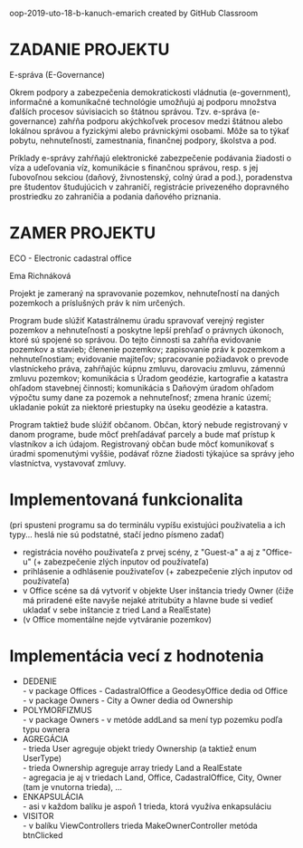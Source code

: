 oop-2019-uto-18-b-kanuch-emarich created by GitHub Classroom

# ZADANIE PROJEKTU 

E-správa (E-Governance)

Okrem podpory a zabezpečenia demokratickosti vládnutia (e-government), informačné a komunikačné technológie umožňujú aj podporu množstva ďalších procesov súvisiacich so štátnou správou. Tzv. e-správa (e-governance) zahŕňa podporu akýchkoľvek procesov medzi štátnou alebo lokálnou správou a fyzickými alebo právnickými osobami. Môže sa to týkať pobytu, nehnuteľností, zamestnania, finančnej podpory, školstva a pod.

Príklady e-správy zahŕňajú elektronické zabezpečenie podávania žiadosti o víza a udeľovania víz, komunikácie s finančnou správou, resp. s jej ľubovoľnou sekciou (daňový, živnostenský, colný úrad a pod.), poradenstva pre študentov študujúcich v zahraničí, registrácie privezeného dopravného prostriedku zo zahraničia a podania daňového priznania.


# ZAMER PROJEKTU

ECO - Electronic cadastral office

Ema Richnáková

Projekt je zameraný na spravovanie pozemkov, nehnuteľností na daných pozemkoch a príslušných práv k nim určených.

Program bude slúžiť Katastrálnemu úradu spravovať verejný register pozemkov a nehnuteľností a poskytne lepší prehľaď o právnych úkonoch, ktoré sú spojené so správou. Do tejto činnosti sa zahŕňa evidovanie pozemkov a stavieb; členenie pozemkov; zapisovanie práv k pozemkom a nehnuteľnostiam; evidovanie majiteľov; spracovanie požiadavok o prevode vlastníckeho práva, zahŕňajúc kúpnu zmluvu, darovaciu zmluvu, zámennú zmluvu pozemkov; komunikácia s Úradom geodézie, kartografie a katastra ohľadom stavebnej činnosti; komunikácia s Daňovým úradom ohľadom výpočtu sumy dane za pozemok a nehnuteľnosť; zmena hraníc území; ukladanie pokút za niektoré priestupky na úseku geodézie a katastra.

Program taktiež bude slúžiť občanom. Občan, ktorý nebude registrovaný v danom programe, bude môcť prehľadávať parcely a bude mať prístup k vlastníkov a ich údajom. Registrovaný občan bude môcť komunikovať s úradmi spomenutými vyššie, podávať rôzne žiadosti týkajúce sa správy jeho vlastníctva, vystavovať zmluvy.


# Implementovaná funkcionalita

(pri spusteni programu sa do terminálu vypíšu existujúci použivatelia a ich typy... heslá nie sú podstatné, stačí jedno písmeno zadať)<br/> 
- registrácia nového použivateľa z prvej scény, z "Guest-a" a aj z "Office-u" (+ zabezpečenie zlých inputov od používateľa)<br/> 
- prihlásenie a odhlásenie použivateľov (+ zabezpečenie zlých inputov od používateľa)<br/> 
- v Office scéne sa dá vytvoriť v objekte User inštancia triedy Owner (čiže má priradené ešte navyše nejaké atritubúty a hlavne bude si vedieť ukladať v sebe inštancie z tried Land a RealEstate)<br/> 
- (v Office momentálne nejde vytváranie pozemkov)<br/> 


# Implementácia vecí z hodnotenia

- DEDENIE <br/> 
          - v package Offices - CadastralOffice a GeodesyOffice dedia od Office<br/> 
          - v package Owners - City a Owner dedia od Ownership<br/> 
- POLYMORFIZMUS <br/> 
          - v package Owners - v metóde addLand sa mení typ pozemku podľa typu ownera<br/> 
- AGREGÁCIA <br/> 
          - trieda User agreguje objekt triedy Ownership (a taktiež enum UserType)<br/> 
          - trieda Ownership agreguje array triedy Land a RealEstate<br/> 
          - agregacia je aj v triedach Land, Office, CadastralOffice, City, Owner (tam je vnutorna trieda), ... <br/> 
- ENKAPSULÁCIA <br/> 
          - asi v každom balíku je aspoň 1 trieda, ktorá využíva enkapsuláciu<br/> 
- VISITOR <br/> 
          - v balíku ViewControllers trieda MakeOwnerController metóda btnClicked<br/> 

